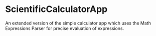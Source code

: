 # ScientificCalculatorApp
An extended version of the simple calculator app which uses the Math Expressions Parser for precise evaluation of expressions.
